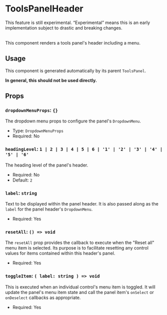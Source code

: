# ToolsPanelHeader

<div class="callout callout-alert">
This feature is still experimental. “Experimental” means this is an early implementation subject to drastic and breaking changes.
</div>
<br />

This component renders a tools panel's header including a menu.

## Usage

This component is generated automatically by its parent
`ToolsPanel`.

<div class="callout callout-alert">
<strong>In general, this should not be used directly.</strong>
</div>

## Props

### `dropdownMenuProps`: `{}`

The dropdown menu props to configure the panel's `DropdownMenu`.

-   Type: `DropdownMenuProps`
-   Required: No

### `headingLevel`: `1 | 2 | 3 | 4 | 5 | 6 | '1' | '2' | '3' | '4' | '5' | '6'`

The heading level of the panel's header.

-   Required: No
-   Default: `2`

### `label`: `string`

Text to be displayed within the panel header. It is also passed along as the
`label` for the panel header's `DropdownMenu`.

-   Required: Yes

### `resetAll`: `() => void`

The `resetAll` prop provides the callback to execute when the "Reset all" menu
item is selected. Its purpose is to facilitate resetting any control values
for items contained within this header's panel.

-   Required: Yes

### `toggleItem`: `( label: string ) => void`

This is executed when an individual control's menu item is toggled. It
will update the panel's menu item state and call the panel item's `onSelect` or
`onDeselect` callbacks as appropriate.

-   Required: Yes
